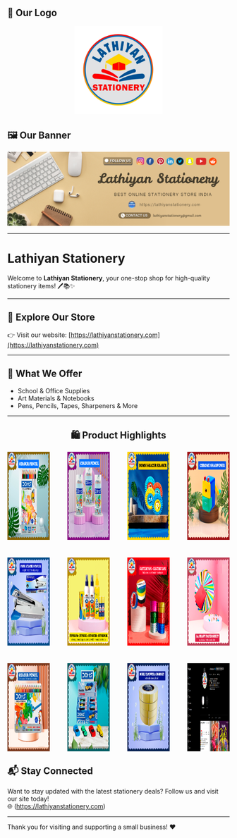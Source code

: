 ## 🧾 Our Logo
<!-- Logo centered -->
<div style="text-align: center; margin-bottom: 30px;">
  <img src="img/lathiyan-stationery-logo.png" alt="Lathiyan Logo" width="200px">
</div>

## 🖼️ Our Banner

<img src="img/Lathiyan-Stationery.png" alt="Banner"/>

---

# Lathiyan Stationery

Welcome to **Lathiyan Stationery**, your one-stop shop for high-quality stationery items! 🖊️📚✨

---

## 🛒 Explore Our Store

👉 Visit our website: [https://lathiyanstationery.com](https://lathiyanstationery.com)

---

## 💼 What We Offer

- School & Office Supplies
- Art Materials & Notebooks
- Pens, Pencils, Tapes, Sharpeners & More

---


<h2 align="center">🛍️ Product Highlights</h2>

<!-- Grid Container -->
<div style="display: grid; grid-template-columns: repeat(4, 1fr); gap: 40px;">

  <img src="img/Doms-Pencil-colour-12-shades-premium-quality.png" alt="DOMS 12 Shades Pencil" width="200px" height="200px">
  <img src="img/doms-pencil-combo.png" alt="DOMS Pencil Combo" width="200px" height="200px">
  <img src="img/doms-roller-eraser.png" alt="DOMS Roller Eraser" width="200px" height="200px">
  <img src="img/mechanical-sharpener-luxury-design-2.png" alt="Mechanical Sharpener" width="200px" height="200px">

  <img src="img/kangaroo-brand-stapler-with-extra-pin-box.png" alt="Kangaroo Stapler" width="200px" height="200px">
  <img src="img/fevicol-combo-offer-extra-fevistick-fevikwik.png" alt="Fevicol Combo" width="200px" height="200px">
  <img src="img/glitter-with-cello-tape.png" alt="Glitter Tape" width="200px" height="200px">
  <img src="img/A-4-craft-paper-sheet-combo-price.png" alt="A4 Craft Paper" width="200px" height="200px">

  <img src="img/24-shade-doms-best-price.png" alt="24 Shade DOMS" width="200px" height="200px">
  <img src="img/doms-esports-eraser-super-cars.png" alt="Esports Eraser" width="200px" height="200px">
  <img src="img/double-tape-combo-four-pack.png" alt="Double Tape Pack" width="200px" height="200px">
  <img src="img/official-instagram-blue-tick.png" alt="Instagram Badge" width="200px" height="200px">

</div>




## 📬 Stay Connected

Want to stay updated with the latest stationery deals? Follow us and visit our site today!  
🌐 (https://lathiyanstationery.com)

---

Thank you for visiting and supporting a small business! ❤️
